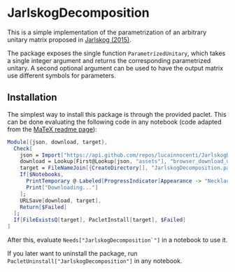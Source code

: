 # JarlskogDecomposition

This is a simple implementation of the parametrization of an arbitrary unitary matrix proposed in [Jarlskog (2015)](https://arxiv.org/abs/math-ph/0504049).

The package exposes the single function `ParametrizedUnitary`, which takes a single integer argument and returns the corresponding parametrized unitary.
A second optional argument can be used to have the output matrix use different symbols for parameters.

## Installation
The simplest way to install this package is through the provided paclet. This can be done evaluating the following code in any notebook (code adapted from the [MaTeX readme page](https://github.com/szhorvat/MaTeX)):

```Mathematica
Module[{json, download, target},
  Check[
    json = Import["https://api.github.com/repos/lucainnocenti/JarlskogDecomposition/releases/latest", "JSON"];
    download = Lookup[First@Lookup[json, "assets"], "browser_download_url"];
    target = FileNameJoin[{CreateDirectory[], "JarlskogDecomposition.paclet"}];
    If[$Notebooks,
      PrintTemporary @ Labeled[ProgressIndicator[Appearance -> "Necklace"], "Downloading...", Right],
      Print["Downloading..."]
    ];
    URLSave[download, target],
    Return[$Failed]
  ];
  If[FileExistsQ[target], PacletInstall[target], $Failed]
]
```
After this, evaluate ``Needs["JarlskogDecomposition`"]`` in a notebook to use it.

If you later want to uninstall the package, run `PacletUninstall["JarlskogDecomposition"]` in any notebook.
